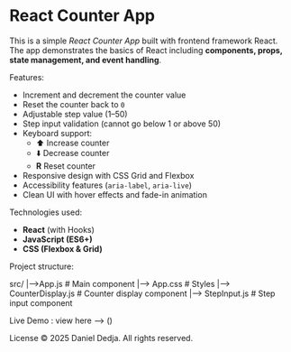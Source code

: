 # React Counter App

This is a simple *React Counter App* built with frontend framework React.
The app demonstrates the basics of React including **components, props, state management, and event handling**.

Features:

- Increment and decrement the counter value
- Reset the counter back to `0`
- Adjustable step value (1–50)
- Step input validation (cannot go below 1 or above 50)
- Keyboard support:
  - ⬆️ Increase counter
  - ⬇️ Decrease counter
  - **R** Reset counter
- Responsive design with CSS Grid and Flexbox
- Accessibility features (`aria-label`, `aria-live`)
- Clean UI with hover effects and fade-in animation

Technologies used:

- **React** (with Hooks)
- **JavaScript (ES6+)**
- **CSS (Flexbox & Grid)**

Project structure:

src/
|-->App.js # Main component
|--> App.css # Styles
|--> CounterDisplay.js # Counter display component
|--> StepInput.js # Step input component

Live Demo : view here --> ()

License © 2025 Daniel Dedja. All rights reserved.
